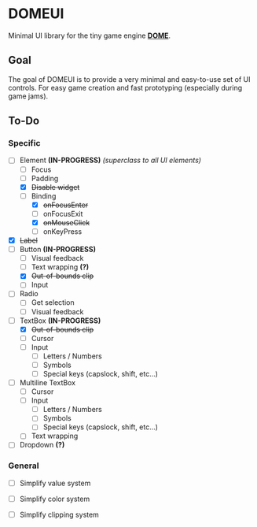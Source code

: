 # DOMEUI
Minimal UI library for the tiny game engine **[DOME](https://github.com/domeengine/dome)**.

## Goal
The goal of DOMEUI is to provide a very minimal and easy-to-use set of UI controls.
For easy game creation and fast prototyping (especially during game jams).

## To-Do

### Specific
- [ ] Element **(IN-PROGRESS)** _(superclass to all UI elements)_
  - [ ] Focus
  - [ ] Padding
  - [x] ~~Disable widget~~
  - [ ] Binding
    - [x] ~~onFocusEnter~~
    - [ ] onFocusExit
    - [x] ~~onMouseClick~~
    - [ ] onKeyPress
- [x] ~~Label~~
- [ ] Button **(IN-PROGRESS)**
  - [ ] Visual feedback
  - [ ] Text wrapping **(?)**
  - [x] ~~Out-of-bounds clip~~
  - [ ] Input
- [ ] Radio
  - [ ] Get selection
  - [ ] Visual feedback
- [ ] TextBox **(IN-PROGRESS)**
  - [x] ~~Out-of-bounds clip~~
  - [ ] Cursor
  - [ ] Input
    - [ ] Letters / Numbers
    - [ ] Symbols
    - [ ] Special keys (capslock, shift, etc...)
- [ ] Multiline TextBox
  - [ ] Cursor
  - [ ] Input
    - [ ] Letters / Numbers
    - [ ] Symbols
    - [ ] Special keys (capslock, shift, etc...)
  - [ ] Text wrapping
- [ ] Dropdown **(?)**

### General
- [ ] Simplify value system
- [ ] Simplify color system
- [ ] Simplify clipping system

